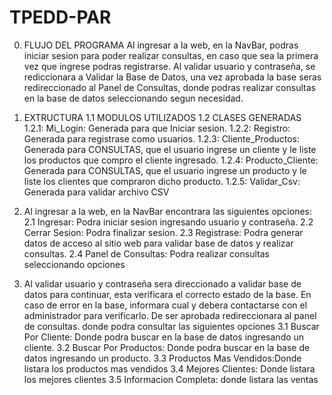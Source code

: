 # TPEDD-PAR

0. FLUJO DEL PROGRAMA
Al ingresar a la web, en la NavBar, podras iniciar sesion para poder realizar consultas, en caso que sea la primera vez que ingrese podras registrarse. Al validar usuario y contraseña, se rediccionara a Validar la Base de Datos, una vez aprobada la base seras redireccionado al Panel de Consultas, donde podras realizar consultas en la base de datos seleccionando segun necesidad.

1. EXTRUCTURA
  1.1 MODULOS UTILIZADOS
  1.2 CLASES GENERADAS  
    1.2.1: Mi_Login: Generada para que Iniciar sesion.
    1.2.2: Registro: Generada para registrase como usuarios.
    1.2.3: Cliente_Productos: Generada para CONSULTAS, que el usuario ingrese un cliente y le liste los productos que compro el             cliente ingresado.
    1.2.4: Producto_Cliente: Generada para CONSULTAS, que el usuario ingrese un producto y le liste los clientes que compraron dicho producto.
    1.2.5: Validar_Csv: Generada para validar archivo CSV


2. Al ingresar a la web, en la NavBar encontrara las siguientes opciones: 
  2.1 Ingresar: Podra iniciar sesion ingresando usuario y contraseña.
  2.2 Cerrar Sesion: Podra finalizar sesion.
  2.3 Registrase: Podra generar datos de acceso al sitio web para validar base de datos y realizar consultas.
  2.4 Panel de Consultas: Podra realizar consultas seleccionando opciones
  
3. Al validar usuario y contraseña sera direccionado a validar base de datos para continuar, esta verificara el correcto estado de la base. En caso de error en la base, informara cual y debera contactarse con el administrador para verificarlo.
De ser aprobada redireccionara al panel de consultas. donde podra consultar las siguientes opciones
  3.1 Buscar Por Cliente: Donde podra buscar en la base de datos ingresando un cliente.
  3.2 Buscar Por Productos: Donde podra buscar en la base de datos ingresando un producto.
  3.3 Productos Mas Vendidos:Donde listara los productos mas vendidos 
  3.4 Mejores Clientes: Donde listara los mejores clientes
  3.5 Informacion Completa: donde listara las ventas

